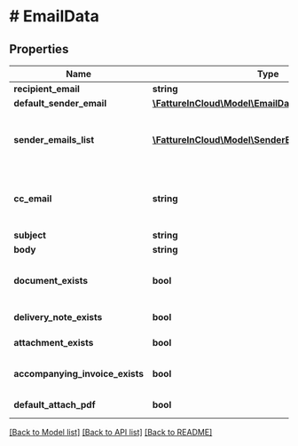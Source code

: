 # # EmailData

## Properties

Name | Type | Description | Notes
------------ | ------------- | ------------- | -------------
**recipient_email** | **string** | Email recipient | [optional]
**default_sender_email** | [**\FattureInCloud\Model\EmailDataDefaultSenderEmail**](EmailDataDefaultSenderEmail.md) |  | [optional]
**sender_emails_list** | [**\FattureInCloud\Model\SenderEmail[]**](SenderEmail.md) | List of all emails from which the document can be sent | [optional]
**cc_email** | **string** | Email cc [by default is the logged company email] | [optional]
**subject** | **string** | Email subject | [optional]
**body** | **string** | Email body | [optional]
**document_exists** | **bool** | Document exists if it is not a delivery note | [optional]
**delivery_note_exists** | **bool** | Document is a delivery note | [optional]
**attachment_exists** | **bool** | Document has attachment | [optional]
**accompanying_invoice_exists** | **bool** | Document has accompanying invoice | [optional]
**default_attach_pdf** | **bool** | Attach document pdf | [optional]

[[Back to Model list]](../../README.md#models) [[Back to API list]](../../README.md#endpoints) [[Back to README]](../../README.md)
